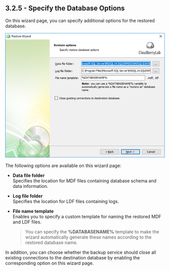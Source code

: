 ## 3.2.5 - Specify the Database Options

On this wizard page, you can specify additional options for the restored database.

![](/assets/restore-sql-db-options.png)

The following options are available on this wizard page:

* **Data file folder**  
  Specifies the location for MDF files containing database schema and data information.

* **Log file folder**  
  Specifies the location for LDF files containing logs.

* **File name template**  
  Enables you to specify a custom template for naming the restored MDF and LDF files.

  > You can specify the **%DATABASENAME%** template to make the wizard automatically generate these names according to the restored database name.

In addition, you can choose whether the backup service should close all existing connections to the destination database by enabling the corresponding option on this wizard page.

